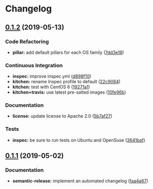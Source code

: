 # Changelog

## [0.1.2](https://github.com/saltstack-formulas/rkhunter-formula/compare/v0.1.1...v0.1.2) (2019-05-13)


### Code Refactoring

* **pillar:** add default pillars for each OS family ([7dd3e18](https://github.com/saltstack-formulas/rkhunter-formula/commit/7dd3e18))


### Continuous Integration

* **inspec:** improve inspec.yml ([d898f10](https://github.com/saltstack-formulas/rkhunter-formula/commit/d898f10))
* **kitchen:** rename Inspec profile to default ([22c9084](https://github.com/saltstack-formulas/rkhunter-formula/commit/22c9084))
* **kitchen:** test with CentOS 6 ([19271a1](https://github.com/saltstack-formulas/rkhunter-formula/commit/19271a1))
* **kitchen+travis:** use latest pre-salted images ([10fe96b](https://github.com/saltstack-formulas/rkhunter-formula/commit/10fe96b))


### Documentation

* **license:** update license to Apache 2.0 ([5b7af27](https://github.com/saltstack-formulas/rkhunter-formula/commit/5b7af27))


### Tests

* **inspec:** be sure to run tests on Ubuntu and OpenSuse ([3641baf](https://github.com/saltstack-formulas/rkhunter-formula/commit/3641baf))

## [0.1.1](https://github.com/saltstack-formulas/rkhunter-formula/compare/v0.1.0...v0.1.1) (2019-05-02)


### Documentation

* **semantic-release:** implement an automated changelog ([faa4a67](https://github.com/saltstack-formulas/rkhunter-formula/commit/faa4a67))

